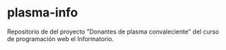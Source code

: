 # plasma-info
Repositorio de del proyecto "Donantes de plasma convaleciente" del curso de programación web el Informatorio.